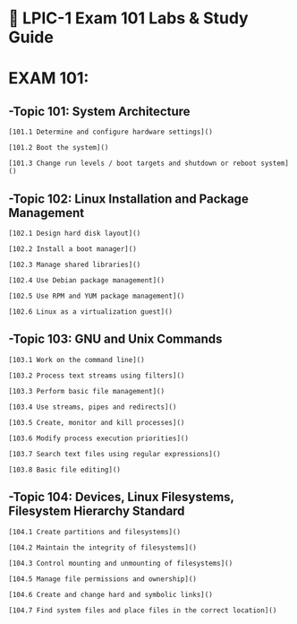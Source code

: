 # 🔧 LPIC-1 Exam 101 Labs & Study Guide

# EXAM 101:
## -Topic 101: System Architecture

	[101.1 Determine and configure hardware settings]()
 
	[101.2 Boot the system]()
 
	[101.3 Change run levels / boot targets and shutdown or reboot system]()

## -Topic 102: Linux Installation and Package Management

	[102.1 Design hard disk layout]()
 
	[102.2 Install a boot manager]()
 
	[102.3 Manage shared libraries]()
 
	[102.4 Use Debian package management]()
 
	[102.5 Use RPM and YUM package management]()
 
	[102.6 Linux as a virtualization guest]()

## -Topic 103: GNU and Unix Commands

	[103.1 Work on the command line]()
 
	[103.2 Process text streams using filters]()
 
	[103.3 Perform basic file management]()
 
	[103.4 Use streams, pipes and redirects]()
 
	[103.5 Create, monitor and kill processes]()
 
	[103.6 Modify process execution priorities]()
 
	[103.7 Search text files using regular expressions]()
 
	[103.8 Basic file editing]()

## -Topic 104: Devices, Linux Filesystems, Filesystem Hierarchy Standard

	[104.1 Create partitions and filesystems]()
 
	[104.2 Maintain the integrity of filesystems]()
 
	[104.3 Control mounting and unmounting of filesystems]()
 
	[104.5 Manage file permissions and ownership]()
 
	[104.6 Create and change hard and symbolic links]()
 
	[104.7 Find system files and place files in the correct location]()
